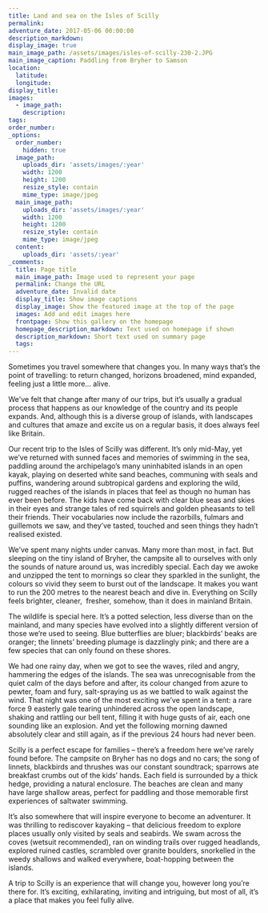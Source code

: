 ```yaml
---
title: Land and sea on the Isles of Scilly
permalink:
adventure_date: 2017-05-06 00:00:00
description_markdown:
display_image: true
main_image_path: /assets/images/isles-of-scilly-230-2.JPG
main_image_caption: Paddling from Bryher to Samson
location:
  latitude:
  longitude:
display_title:
images:
  - image_path:
    description:
tags:
order_number:
_options:
  order_number:
    hidden: true
  image_path:
    uploads_dir: 'assets/images/:year'
    width: 1200
    height: 1200
    resize_style: contain
    mime_type: image/jpeg
  main_image_path:
    uploads_dir: 'assets/images/:year'
    width: 1200
    height: 1200
    resize_style: contain
    mime_type: image/jpeg
  content:
    uploads_dir: 'assets/:year'
_comments:
  title: Page title
  main_image_path: Image used to represent your page
  permalink: Change the URL
  adventure_date: Invalid date
  display_title: Show image captions
  display_image: Show the featured image at the top of the page
  images: Add and edit images here
  frontpage: Show this gallery on the homepage
  homepage_description_markdown: Text used on homepage if shown
  description_markdown: Short text used on summary page
  tags:
---
```


Sometimes you travel somewhere that changes you. In many ways that’s the point of travelling: to return changed, horizons broadened, mind expanded, feeling just a little more… alive.

We've felt that change after many of our trips, but it’s usually a gradual process that happens as our knowledge of the country and its people expands. And, although this is a diverse group of islands, with landscapes and cultures that amaze and excite us on a regular basis, it does always feel like Britain.

Our recent trip to the Isles of Scilly was different. It’s only mid-May, yet we’ve returned with sunned faces and memories of swimming in the sea, paddling around the archipelago’s many uninhabited islands in an open kayak, playing on deserted white sand beaches, communing with seals and puffins, wandering around subtropical gardens and exploring the wild, rugged reaches of the islands in places that feel as though no human has ever been before. The kids have come back with clear blue seas and skies in their eyes and strange tales of red squirrels and golden pheasants to tell their friends. Their vocabularies now include the razorbills, fulmars and guillemots we saw, and they’ve tasted, touched and seen things they hadn’t realised existed.

We’ve spent many nights under canvas. Many more than most, in fact. But sleeping on the tiny island of Bryher, the campsite all to ourselves with only the sounds of nature around us, was incredibly special. Each day we awoke and unzipped the tent to mornings so clear they sparkled in the sunlight, the colours so vivid they seem to burst out of the landscape. It makes you want to run the 200 metres to the nearest beach and dive in. Everything on Scilly feels brighter, cleaner,&nbsp; fresher, somehow, than it does in mainland Britain.

The wildlife is special here. It’s a potted selection, less diverse than on the mainland, and many species have evolved into a slightly different version of those we’re used to seeing. Blue butterflies are bluer; blackbirds’ beaks are oranger; the linnets’ breeding plumage is dazzlingly pink; and there are a few species that can only found on these shores.

We had one rainy day, when we got to see the waves, riled and angry, hammering the edges of the islands. The sea was unrecognisable from the quiet calm of the days before and after, its colour changed from azure to pewter, foam and fury, salt-spraying us as we battled to walk against the wind. That night was one of the most exciting we’ve spent in a tent: a rare force 9 easterly gale tearing unhindered across the open landscape, shaking and rattling our bell tent, filling it with huge gusts of air, each one sounding like an explosion. And yet the following morning dawned absolutely clear and still again, as if the previous 24 hours had never been.

Scilly is a perfect escape for families – there’s a freedom here we’ve rarely found before. The campsite on Bryher has no dogs and no cars; the song of linnets, blackbirds and thrushes was our constant soundtrack; sparrows ate breakfast crumbs out of the kids’ hands. Each field is surrounded by a thick hedge, providing a natural enclosure. The beaches are clean and many have large shallow areas, perfect for paddling and those memorable first experiences of saltwater swimming.

It’s also somewhere that will inspire everyone to become an adventurer. It was thrilling to rediscover kayaking – that delicious freedom to explore places usually only visited by seals and seabirds. We swam across the coves (wetsuit recommended), ran on winding trails over rugged headlands, explored ruined castles, scrambled over granite boulders, snorkelled in the weedy shallows and walked everywhere, boat-hopping between the islands.

A trip to Scilly is an experience that will change you, however long you’re there for. It’s exciting, exhilarating, inviting and intriguing, but most of all, it’s a place that makes you feel fully alive.
